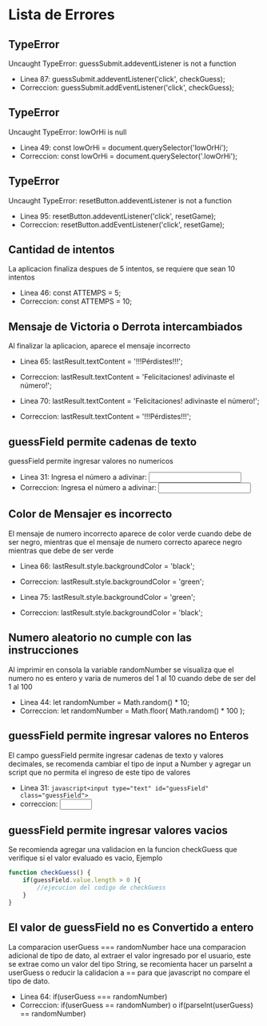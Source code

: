 # Lista de Errores
## TypeError
Uncaught TypeError: guessSubmit.addeventListener is not a function

* Linea 87: guessSubmit.addeventListener('click', checkGuess);
* Correccion: guessSubmit.addEventListener('click', checkGuess);

## TypeError
Uncaught TypeError: lowOrHi is null

* Linea 49: const lowOrHi = document.querySelector('lowOrHi');
* Correccion: const lowOrHi = document.querySelector('.lowOrHi');

## TypeError
Uncaught TypeError: resetButton.addeventListener is not a function

* Linea 95: resetButton.addeventListener('click', resetGame);
* Correccion: resetButton.addEventListener('click', resetGame);

## Cantidad de intentos
La aplicacion finaliza despues de 5 intentos, se requiere que sean 10 intentos

* Linea 46: const ATTEMPS = 5;
* Correccion: const ATTEMPS = 10;

## Mensaje de Victoria o Derrota intercambiados
Al finalizar la aplicacion, aparece el mensaje incorrecto

* Linea 65: lastResult.textContent = '!!!Pérdistes!!!';
* Correccion: lastResult.textContent = 'Felicitaciones! adivinaste el número!';

* Linea 70: lastResult.textContent = 'Felicitaciones! adivinaste el número!';
* Correccion: lastResult.textContent = '!!!Pérdistes!!!';

## guessField permite cadenas de texto
guessField permite ingresar valores no numericos

* Linea 31: <label for="guessField">Ingresa el número a adivinar: </label><input type="text" id="guessField" class="guessField">
* Correccion: <label for="guessField">Ingresa el número a adivinar: </label><input type="text" id="guessField" class="guessField">

## Color de Mensajer es incorrecto
El mensaje de numero incorrecto aparece de color verde cuando debe de ser negro, mientras que el mensaje de numero correcto aparece negro mientras que debe de ser verde

* Linea 66: lastResult.style.backgroundColor = 'black';
* Correccion: lastResult.style.backgroundColor = 'green';

* Linea 75: lastResult.style.backgroundColor = 'green';
* Correccion: lastResult.style.backgroundColor = 'black';

## Numero aleatorio no cumple con las instrucciones
Al imprimir en consola la variable randomNumber se visualiza que el numero no es entero y varia de numeros del 1 al 10 cuando debe de ser del 1 al 100

* Linea 44: let randomNumber = Math.random() * 10;
* Correccion: let randomNumber = Math.floor( Math.random() * 100 );

## guessField permite ingresar valores no Enteros
El campo guessField permite ingresar cadenas de texto y valores decimales, se recomenda cambiar el tipo de input a Number y agregar un script que no permita el ingreso de este tipo de valores

* Linea 31:  ``` javascript<input type="text" id="guessField" class="guessField"> ```
* correccion: <input type="number" min="1" max="100" id="guessField" class="guessField" oninput="this.value = this.value.replace(/[^0-9]/g, ''); this.value = Math.min(Math.max(this.value, 1), 100);">

## guessField permite ingresar valores vacios
Se recomienda agregar una validacion en la funcion checkGuess que verifique si el valor evaluado es vacio, Ejemplo

```javascript
function checkGuess() {
    if(guessField.value.length > 0 ){
        //ejecucion del codigo de checkGuess
    }
}
```

## El valor de guessField no es Convertido a entero
La comparacion userGuess === randomNumber hace una comparacion adicional de tipo de dato, al extraer el valor ingresado por el usuario, este se extrae como un valor del tipo String, se recomienta hacer un parseInt a userGuess o reducir la calidacion a == para que javascript no compare el tipo de dato.

* Linea 64: if(userGuess === randomNumber)
* Correccion: if(userGuess == randomNumber) o if(parseInt(userGuess) == randomNumber)